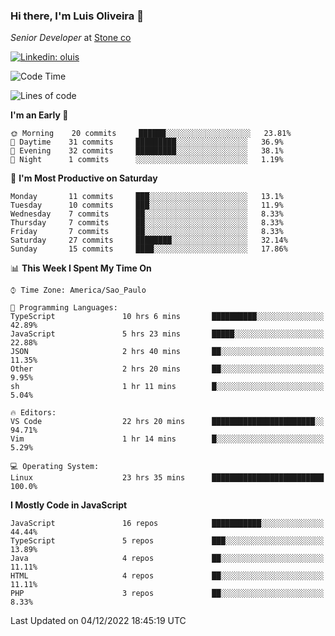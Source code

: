 ### Hi there, I'm Luis Oliveira 👋
*Senior Developer* at [Stone co](https://www.stone.com.br)  

[![Linkedin: oluis](https://img.shields.io/badge/-ooluis-blue?style=flat-square&logo=Linkedin&logoColor=white&link=https://www.linkedin.com/in/ooluis)](https://www.linkedin.com/in/ooluis/)

<!--START_SECTION:waka-->
![Code Time](http://img.shields.io/badge/Code%20Time-2%2C643%20hrs%2050%20mins-blue)

![Lines of code](https://img.shields.io/badge/From%20Hello%20World%20I%27ve%20Written-240%20Thousand%20lines%20of%20code-blue)

**I'm an Early 🐤** 

```text
🌞 Morning    20 commits     ██████░░░░░░░░░░░░░░░░░░░   23.81% 
🌆 Daytime    31 commits     █████████░░░░░░░░░░░░░░░░   36.9% 
🌃 Evening    32 commits     █████████░░░░░░░░░░░░░░░░   38.1% 
🌙 Night      1 commits      ░░░░░░░░░░░░░░░░░░░░░░░░░   1.19%

```
📅 **I'm Most Productive on Saturday** 

```text
Monday       11 commits     ███░░░░░░░░░░░░░░░░░░░░░░   13.1% 
Tuesday      10 commits     ███░░░░░░░░░░░░░░░░░░░░░░   11.9% 
Wednesday    7 commits      ██░░░░░░░░░░░░░░░░░░░░░░░   8.33% 
Thursday     7 commits      ██░░░░░░░░░░░░░░░░░░░░░░░   8.33% 
Friday       7 commits      ██░░░░░░░░░░░░░░░░░░░░░░░   8.33% 
Saturday     27 commits     ████████░░░░░░░░░░░░░░░░░   32.14% 
Sunday       15 commits     ████░░░░░░░░░░░░░░░░░░░░░   17.86%

```


📊 **This Week I Spent My Time On** 

```text
⌚︎ Time Zone: America/Sao_Paulo

💬 Programming Languages: 
TypeScript               10 hrs 6 mins       ██████████░░░░░░░░░░░░░░░   42.89% 
JavaScript               5 hrs 23 mins       █████░░░░░░░░░░░░░░░░░░░░   22.88% 
JSON                     2 hrs 40 mins       ██░░░░░░░░░░░░░░░░░░░░░░░   11.35% 
Other                    2 hrs 20 mins       ██░░░░░░░░░░░░░░░░░░░░░░░   9.95% 
sh                       1 hr 11 mins        █░░░░░░░░░░░░░░░░░░░░░░░░   5.04%

🔥 Editors: 
VS Code                  22 hrs 20 mins      ███████████████████████░░   94.71% 
Vim                      1 hr 14 mins        █░░░░░░░░░░░░░░░░░░░░░░░░   5.29%

💻 Operating System: 
Linux                    23 hrs 35 mins      █████████████████████████   100.0%

```

**I Mostly Code in JavaScript** 

```text
JavaScript               16 repos            ███████████░░░░░░░░░░░░░░   44.44% 
TypeScript               5 repos             ███░░░░░░░░░░░░░░░░░░░░░░   13.89% 
Java                     4 repos             ██░░░░░░░░░░░░░░░░░░░░░░░   11.11% 
HTML                     4 repos             ██░░░░░░░░░░░░░░░░░░░░░░░   11.11% 
PHP                      3 repos             ██░░░░░░░░░░░░░░░░░░░░░░░   8.33%

```



 Last Updated on 04/12/2022 18:45:19 UTC
<!--END_SECTION:waka-->
